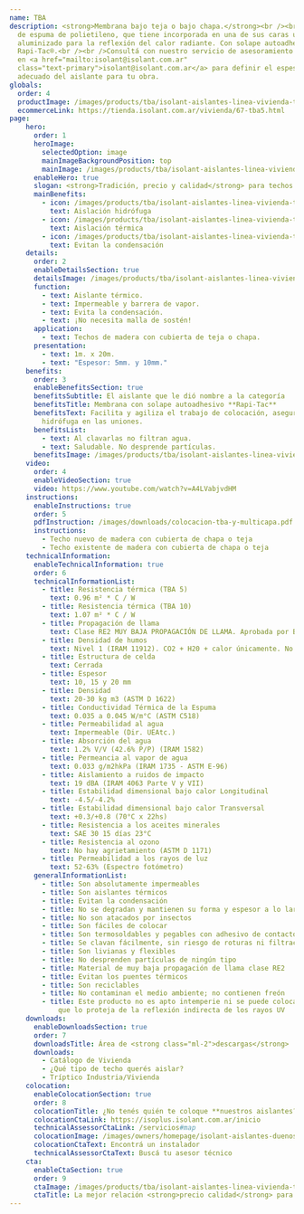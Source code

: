 ```yaml
---
name: TBA
description: <strong>Membrana bajo teja o bajo chapa.</strong><br /><br />Lámina
  de espuma de polietileno, que tiene incorporada en una de sus caras un film
  aluminizado para la reflexión del calor radiante. Con solape autoadhesivo
  Rapi-Tac®.<br /><br />Consultá con nuestro servicio de asesoramiento gratuito
  en <a href="mailto:isolant@isolant.com.ar"
  class="text-primary">isolant@isolant.com.ar</a> para definir el espesor más
  adecuado del aislante para tu obra.
globals:
  order: 4
  productImage: /images/products/tba/isolant-aislantes-linea-vivienda-tba-imagen-rollo.png
  ecommerceLink: https://tienda.isolant.com.ar/vivienda/67-tba5.html
page:
    hero:
      order: 1
      heroImage:
        selectedOption: image
        mainImageBackgroundPosition: top
        mainImage: /images/products/tba/isolant-aislantes-linea-vivienda-tba-imagen-principal.jpg
      enableHero: true
      slogan: <strong>Tradición, precio y calidad</strong> para techos de madera
      mainBenefits:
        - icon: /images/products/tba/isolant-aislantes-linea-vivienda-tba-beneficio-1.svg
          text: Aislación hidrófuga
        - icon: /images/products/tba/isolant-aislantes-linea-vivienda-tba-beneficio-2.svg
          text: Aislación térmica
        - icon: /images/products/tba/isolant-aislantes-linea-vivienda-tba-beneficio-3.svg
          text: Evitan la condensación
    details:
      order: 2
      enableDetailsSection: true
      detailsImage: /images/products/tba/isolant-aislantes-linea-vivienda-tba-imagen-detalle.jpg
      function:
        - text: Aislante térmico.
        - text: Impermeable y barrera de vapor.
        - text: Evita la condensación.
        - text: ¡No necesita malla de sostén!
      application:
        - text: Techos de madera con cubierta de teja o chapa.
      presentation:
        - text: 1m. x 20m.
        - text: "Espesor: 5mm. y 10mm."
    benefits:
      order: 3
      enableBenefitsSection: true
      benefitsSubtitle: El aislante que le dió nombre a la categoría
      benefitsTitle: Membrana con solape autoadhesivo **Rapi-Tac**
      benefitsText: Facilita y agiliza el trabajo de colocación, asegurando aislación
        hidrófuga en las uniones.
      benefitsList:
        - text: Al clavarlas no filtran agua.
        - text: Saludable. No desprende partículas.
      benefitsImage: /images/products/tba/isolant-aislantes-linea-vivienda-tba-beneficio-exclusivo.jpg
    video:
      order: 4
      enableVideoSection: true
      video: https://www.youtube.com/watch?v=A4LVabjvdHM
    instructions:
      enableInstructions: true
      order: 5
      pdfInstruction: /images/downloads/colocacion-tba-y-multicapa.pdf
      instructions:
        - Techo nuevo de madera con cubierta de chapa o teja
        - Techo existente de madera con cubierta de chapa o teja
    technicalInformation:
      enableTechnicalInformation: true
      order: 6
      technicalInformationList:
        - title: Resistencia térmica (TBA 5)
          text: 0.96 m² * C / W
        - title: Resistencia térmica (TBA 10)
          text: 1.07 m² * C / W
        - title: Propagación de llama
          text: Clase RE2 MUY BAJA PROPAGACIÓN DE LLAMA. Aprobada por Bomberos Argentina.
        - title: Densidad de humos
          text: Nivel 1 (IRAM 11912). CO2 + H20 + calor únicamente. No desprende gases envenenantes.
        - title: Estructura de celda
          text: Cerrada
        - title: Espesor
          text: 10, 15 y 20 mm
        - title: Densidad
          text: 20-30 kg m3 (ASTM D 1622)
        - title: Conductividad Térmica de la Espuma
          text: 0.035 a 0.045 W/m°C (ASTM C518)
        - title: Permeabilidad al agua
          text: Impermeable (Dir. UEAtc.)
        - title: Absorción del agua
          text: 1.2% V/V (42.6% P/P) (IRAM 1582)
        - title: Permeancia al vapor de agua
          text: 0.033 g/m2hkPa (IRAM 1735 - ASTM E-96)
        - title: Aislamiento a ruidos de impacto
          text: 19 dBA (IRAM 4063 Parte V y VII)
        - title: Estabilidad dimensional bajo calor Longitudinal
          text: -4.5/-4.2%
        - title: Estabilidad dimensional bajo calor Transversal
          text: +0.3/+0.8 (70°C x 22hs)
        - title: Resistencia a los aceites minerales
          text: SAE 30 15 días 23°C
        - title: Resistencia al ozono
          text: No hay agrietamiento (ASTM D 1171)
        - title: Permeabilidad a los rayos de luz
          text: 52-63% (Espectro fotómetro)
      generalInformationList:
        - title: Son absolutamente impermeables
        - title: Son aislantes térmicos
        - title: Evitan la condensación
        - title: No se degradan y mantienen su forma y espesor a lo largo del tiempo
        - title: No son atacados por insectos
        - title: Son fáciles de colocar
        - title: Son termosoldables y pegables con adhesivo de contacto
        - title: Se clavan fácilmente, sin riesgo de roturas ni filtraciones
        - title: Son livianas y flexibles
        - title: No desprenden partículas de ningún tipo
        - title: Material de muy baja propagación de llama clase RE2
        - title: Evitan los puentes térmicos
        - title: Son reciclables
        - title: No contaminan el medio ambiente; no contienen freón
        - title: Este producto no es apto intemperie ni se puede colocar sin un cielorraso
            que lo proteja de la reflexión indirecta de los rayos UV
    downloads:
      enableDownloadsSection: true
      order: 7
      downloadsTitle: Área de <strong class="ml-2">descargas</strong>
      downloads:
        - Catálogo de Vivienda
        - ¿Qué tipo de techo querés aislar?
        - Tríptico Industria/Vivienda
    colocation:
      enableColocationSection: true
      order: 8
      colocationTitle: ¿No tenés quién te coloque **nuestros aislantes?**
      colocationCtaLink: https://isoplus.isolant.com.ar/inicio
      technicalAssessorCtaLink: /servicios#map
      colocationImage: /images/owners/homepage/isolant-aislantes-duenos-e-inquilinos-isoplus-colocation.jpg
      colocationCtaText: Encontrá un instalador
      technicalAssessorCtaText: Buscá tu asesor técnico
    cta:
      enableCtaSection: true
      order: 9
      ctaImage: /images/products/tba/isolant-aislantes-linea-vivienda-tba-cta.jpg
      ctaTitle: La mejor relación <strong>precio calidad</strong> para techos de madera
---
```

